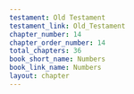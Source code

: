 ```yaml
---
testament: Old Testament
testament_link: Old_Testament
chapter_number: 14
chapter_order_number: 14
total_chapters: 36
book_short_name: Numbers
book_link_name: Numbers
layout: chapter
---
```

